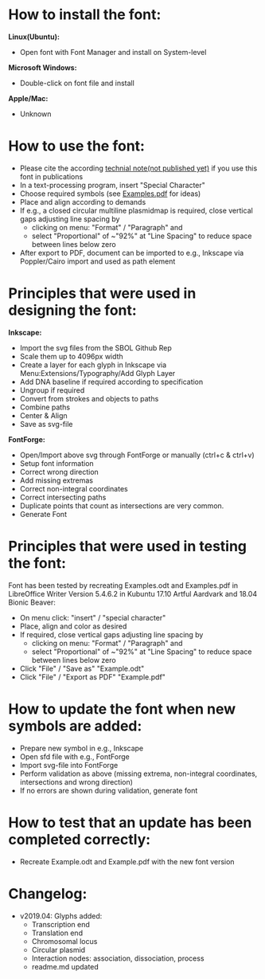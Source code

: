 How to install the font:
========================
**Linux(Ubuntu):**
* Open font with Font Manager and install on System-level

**Microsoft Windows:**
* Double-click on font file and install

**Apple/Mac:**
* Unknown


How to use the font:
====================
* Please cite the according [technial note(not published yet)](https://arxiv.org/) if you use this font in publications
* In a text-processing program, insert "Special Character"
* Choose required symbols (see [Examples.pdf](Example.pdf) for ideas)
* Place and align according to demands
* If e.g., a closed circular multiline plasmidmap is required, close vertical gaps adjusting line spacing by
  * clicking on menu: "Format" / "Paragraph" and
  * select "Proportional" of ~"92%" at "Line Spacing" to reduce space between lines below zero
* After export to PDF, document can be imported to e.g., Inkscape via Poppler/Cairo import and used as path element

Principles that were used in designing the font:
================================================
**Inkscape:**
* Import the svg files from the SBOL Github Rep
* Scale them up to 4096px width
* Create a layer for each glyph in Inkscape via Menu:Extensions/Typography/Add Glyph Layer
* Add DNA baseline if required according to specification
* Ungroup if required
* Convert from strokes and objects to paths
* Combine paths
* Center & Align
* Save as svg-file

**FontForge:**
* Open/Import above svg through FontForge or manually (ctrl+c & ctrl+v)
* Setup font information
* Correct wrong direction
* Add missing extremas
* Correct non-integral coordinates
* Correct intersecting paths
* Duplicate points that count as intersections are very common.
* Generate Font

Principles that were used in testing the font:
==============================================
Font has been tested by recreating Examples.odt and Examples.pdf in LibreOffice Writer Version 5.4.6.2 in Kubuntu 17.10 Artful Aardvark and 18.04 Bionic Beaver:
* On menu click: "insert" / "special character"
* Place, align and color as desired
* If required, close vertical gaps adjusting line spacing by
  * clicking on menu: "Format" / "Paragraph" and
  * select "Proportional" of ~"92%" at "Line Spacing" to reduce space between lines below zero
* Click "File" / "Save as" "Example.odt"
* Click "File" / "Export as PDF" "Example.pdf"

How to update the font when new symbols are added:
==================================================
* Prepare new symbol in e.g., Inkscape
* Open sfd file with e.g., FontForge
* Import svg-file into FontForge
* Perform validation as above (missing extrema, non-integral coordinates, intersections and wrong direction)
* If no errors are shown during validation, generate font

How to test that an update has been completed correctly:
========================================================
* Recreate Example.odt and Example.pdf with the new font version

Changelog:
========================================================
* v2019.04: Glyphs added:
  * Transcription end
  * Translation end
  * Chromosomal locus
  * Circular plasmid
  * Interaction nodes: association, dissociation, process
  * readme.md updated
 
